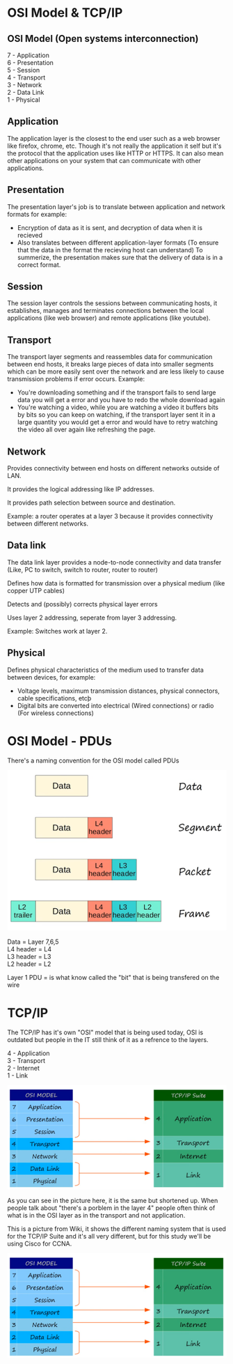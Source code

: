 <h1>OSI Model & TCP/IP</h1>

<h2>OSI Model (Open systems interconnection)</h2>
 
7 - Application<br>
6 - Presentation<br>
5 - Session<br>
4 - Transport<br>
3 - Network<br>
2 - Data Link<br>
1 - Physical<br>

 <h2>Application</h2>
 
 The application layer is the closest to the end user such as a web browser like firefox, chrome, etc. Though it's not really the application it self but it's the protocol that the application uses like HTTP or HTTPS. It can also mean other applications on your system that can communicate with other applications.
 
 <h2>Presentation</h2>

 The presentation layer's job is to translate between application and network formats for example:
 - Encryption of data as it is sent, and decryption of data when it is recieved
 - Also translates between different application-layer formats (To ensure that the data in the format the recieving host can understand)
 To summerize, the presentation makes sure that the delivery of data is in a correct format.

 <h2>Session</h2>
 
 The session layer controls the sessions between communicating hosts, it establishes, manages and terminates connections between the local applications (like web browser) and remote applications (like youtube).
 
 <h2>Transport</h2>

 The transport layer segments and reassembles data for communication between end hosts, it breaks large pieces of data into smaller segments which can be more easily sent over the network and are less likely to cause transmission problems if error occurs. Example:
 - You're downloading something and if the transport fails to send large data you will get a error and you have to redo the whole download again
 - You're watching a video, while you are watching a video it buffers bits by bits so you can keep on watching, if the transport layer sent it in a large quantity you would get a error and would have to retry watching the video all over again like refreshing the page.

 <h2>Network</h2>

 Provides connectivity between end hosts on different networks outside of LAN.
 
 It provides the logical addressing like IP addresses.
 
 It provides path selection between source and destination.
 
 Example: a router operates at a layer 3 because it provides connectivity between different networks. 
 
 <h2>Data link</h2>
 
 The data link layer provides a node-to-node connectivity and data transfer (Like, PC to switch, switch to router, router to router)
 
 Defines how data is formatted for transmission over a physical medium (like copper UTP cables)

 Detects and (possibly) corrects physical layer errors

 Uses layer 2 addressing, seperate from layer 3 addressing.

 Example: Switches work at layer 2.

 <h2>Physical</h2>

 Defines physical characteristics of the medium used to transfer data between devices, for example:
  - Voltage levels, maximum transmission distances, physical connectors, cable specifications, etcþ
  - Digital bits are converted into electrical (Wired connections) or radio (For wireless connections)

<h1>OSI Model - PDUs</h1>

There's a naming convention for the OSI model called PDUs

![img](/CCNA/Study%20notes/OSI%20Model%20&%20TCP%20&%20IP%20Suite/Pictures/pic1.png)

Data = Layer 7,6,5<br>
L4 header = L4<br>
L3 header = L3<br>
L2 header = L2

Layer 1 PDU = is what know called the "bit" that is being transfered on the wire


<h1>TCP/IP</h1>

The TCP/IP has it's own "OSI" model that is being used today, OSI is outdated but people in the IT still think of it as a refrence to the layers.

4 - Application<br>
3 - Transport<br>
2 - Internet<br>
1 - Link <br>

![img](/CCNA/Study%20notes/OSI%20Model%20&%20TCP%20&%20IP%20Suite/Pictures/pic2.png)

As you can see in the picture here, it is the same but shortened up. When people talk about "there's a porblem in the layer 4" people often think of what is in the OSI layer as in the transport and not application.


This is a picture from Wiki, it shows the different naming system that is used for the TCP/IP Suite and it's all very different, but for this study we'll be using Cisco for CCNA.

![img](/CCNA/Study%20notes/OSI%20Model%20&%20TCP%20&%20IP%20Suite/Pictures/pic2.png)